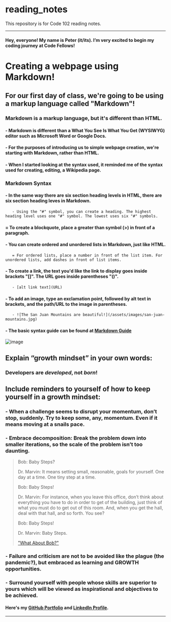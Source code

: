 # reading_notes
This repository is for Code 102 reading notes.

----------------------------------------------
#### Hey, everyone! My name is Peter (it/its). I’m very excited to begin my coding journey at Code Fellows!

# Creating a webpage using Markdown!

## For our first day of class, we're going to be using a markup language called "Markdown"!

### Markdown is a markup language, but it's different than HTML.

#### - Markdown is different than a What You See Is What You Get (WYSIWYG) editor such as Microsoft Word or Google Docs.

#### - For the purposes of introducing us to simple webpage creation, we're starting with Markdown, rather than HTML.

#### - When I started looking at the syntax used, it reminded me of the syntax used for creating, editing, a Wikipedia page.

### Markdown Syntax

#### - In the same way there are six section heading levels in HTML, there are six section heading leves in Markdown.
       - Using the "#" symbol, you can create a heading. The highest heading level uses one "#" symbol. The lowest uses six "#" symbols.

#### = To create a blockquote, place a greater than symbol (>) in front of a paragraph.

#### - You can create ordered and unordered lists in Markdown, just like HTML.
       = For ordered lists, place a number in front of the list item. For unordered lists, add dashes in front of list items.

#### - To create a link, the text you'd like the link to display goes inside brackets "[]". The URL goes inside parentheses "()".
       - [alt link text](URL)

#### - To add an image, type an exclamation point, followed by alt text in brackets, and the path/URL to the image in parentheses.
       - ![The San Juan Mountains are beautiful!](/assets/images/san-juan-mountains.jpg)

#### - The basic syntax guide can be found at [Markdown Guide](https://www.markdownguide.org/basic-syntax/)

![image](https://user-images.githubusercontent.com/81570648/192704138-052cdff8-06df-401a-b7c5-108b36317802.png)


## Explain “growth mindset” in your own words:
### **Developers are _developed_, not _born_!**


## Include reminders to yourself of how to keep yourself in a growth mindset:
### - When a challenge seems to disrupt your momentum, don’t stop, suddenly. Try to keep some, any, momentum. Even if it means moving at a snails pace.
### ⁃	Embrace decomposition: Break the problem down into smaller iterations, so the scale of the problem isn’t too daunting.

> Bob: Baby Steps?
> 
> Dr. Marvin: It means setting small, reasonable, goals for yourself. One day at a time. One tiny step at a time.
>
> Bob: Baby Steps!
> 
> Dr. Marvin: For instance, when you leave this office, don’t think about everything you have to do in order to get of the building, just think of what you must do to get out of this room. And, when you get the hall, deal with that hall, and so forth. You see?
> 
> Bob: Baby Steps!
> 
> Dr. Marvin: Baby Steps.
> 
> ["What About Bob?"](https://www.youtube.com/watch?v=Yl6s6DGapug)

### ⁃	Failure and criticism are not to be avoided like the plague (the pandemic?), but embraced as learning and GROWTH opportunities.
### ⁃	Surround yourself with people whose skills are superior to yours which will be viewed as inspirational and objectives to be achieved.

#### Here's my [GitHub Portfolio](https://github.com/pgmorales76) and [LinkedIn Profile](https://linkedin.com/in/peter-morales-4206a7190).
----------------------------------------------
